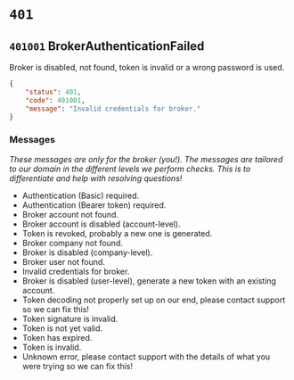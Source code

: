 # `401`
## `401001` BrokerAuthenticationFailed

Broker is disabled, not found, token is invalid or a wrong password is used.

```json
{
    "status": 401,
    "code": 401001,
    "message": "Invalid credentials for broker."
}
```

### Messages
_These messages are only for the broker (you!). The messages are 
tailored to our domain in the different levels we perform checks. 
This is to differentiate and help with resolving questions!_
* Authentication (Basic) required.
* Authentication (Bearer token) required.
* Broker account not found.
* Broker account is disabled (account-level).
* Token is revoked, probably a new one is generated.
* Broker company not found.
* Broker is disabled (company-level).
* Broker user not found.
* Invalid credentials for broker.
* Broker is disabled (user-level), generate a new token with an existing account.
* Token decoding not properly set up on our end, please contact support so we can fix this!
* Token signature is invalid.
* Token is not yet valid.
* Token has expired.
* Token is invalid.
* Unknown error, please contact support with the details of what you were trying so we can fix this!
